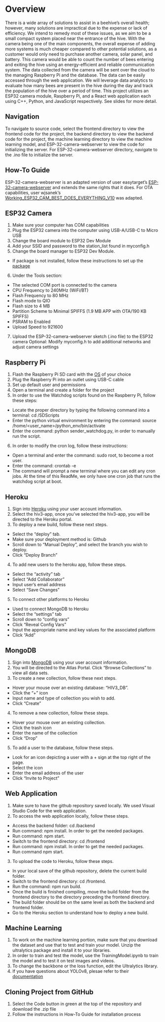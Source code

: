 # Overview
There is a wide array of solutions to assist in a beehive’s overall health; however, many solutions are impractical due to the expense or lack of efficiency. We intend to remedy most of these issues, as we aim to be a small compact system placed near the entrance of the hive. With the camera being one of the main components, the overall expense of adding more systems is much cheaper compared to other potential solutions, as a customer would only need to purchase another camera, solar panel, and battery. This camera would be able to count the number of bees entering and exiting the hive using an energy-efficient and reliable communication system. The data collected from the camera will be sent over the cloud to the managing Raspberry Pi and the database. The data can be easily accessed through the web application. We will leverage data analytics to evaluate how many bees are present in the hive during the day and track the population of the hive over a period of time. 
This project utilizes an ESP32 camera module, Raspberry Pi, and a React web application each using C++, Python, and JavaScript respectively. See slides for more detail.
## Navigation
To navigate to source code, select the frontend directory to view the frontend code for the project, the backend directory to view the backend code for the project, the machine learning directory to view the machine learning model, and ESP-32-camera-webserver to view the code for initializing the server. For ESP-32-camera-webserver directory, navigate to the .ino file to initialize the server.
## How-To Guide
ESP-32-camera-webserver is an adapted version of user easytarget’s [ESP-32-camera-webserver](https://github.com/easytarget/esp32-cam-webserver) and extends the same rights that it does. For OTA capabilities, user wjsanek’s [Working_ESP32_CAM_BEST_DOES_EVERYTHING_V10]( https://github.com/wjsanek/wjsanek) was adapted.

## ESP32 Camera
1. Make sure your computer has COM capabilities
2. Plug the ESP32 camera into the computer using USB-A/USB-C to Micro USB
3. Change the board module to ESP32 Dev Module
4. Add your SSID and password to the station_list found in myconfig.h
5. Change the board manager to ESP32 Dev Module. 
- If package is not installed, follow these instructions to set up the [package]( https://docs.espressif.com/projects/arduino-esp32/en/latest/installing.html)
6. Under the Tools section:  
- The selected COM port is connected to the camera
- CPU Frequency to 240MHz (WiFi/BT)
- Flash Frequency to 80 MHz
- Flash mode to QIO
- Flash size to 4 MB
- Partition Scheme to Minimal SPIFFS (1.9 MB APP with OTA/190 KB SPIFFS)
- PSRAM to Enabled
- Upload Speed to 921600
7. Upload the ESP-32-camera-webserver sketch (.ino file) to the ESP32 camera
Optional: Modify myconfig.h to add additional networks and adjust camera settings

## Raspberry Pi

1. Flash the Raspberry Pi SD card with the [OS](https://www.raspberrypi.com/software/) of your choice
2. Plug the Raspberry Pi into an outlet using USB-C cable
3. Set up default user and permissions
4. Open a terminal and create a folder for the project
5. In order to use the Watchdog scripts found on the Raspberry Pi, follow these steps:
- Locate the proper directory by typing the following command into a terminal: cd /SDScripts
- Enter the python virtual environment by entering the command: source /home/<user_name>/python_env/bin/activate
- Enter the command: python sender_watchdog.py, in order to manually run the script.
6. In order to modify the cron log, follow these instructions:
- Open a terminal and enter the command: sudo root, to become a root user. 
- Enter the command: crontab -e
- The command will prompt a new terminal where you can edit any cron jobs. At the time of this ReadMe, we only have one cron job that runs the watchdog script at boot. 



## Heroku 
1. Sign into [Heroku](www.heroku.com) using your user account information.
2. Select the hiv3-app, once you’ve selected the hiv3-app, you will be directed to the Heroku portal.
3. To deploy a new build, follow these next steps. 
- Select the “deploy” tab.
- Make sure your deployment method is: Github
- Scroll down to “Manual Deploy”, and select the branch you wish to deploy. 
- Click “Deploy Branch”
4. To add new users to the heroku app, follow these steps. 
- Select the “activity” tab 
- Select “Add Collaborator”
- Input user’s email address
- Select “Save Changes”
5. To connect other platforms to Heroku
- Used to connect MongoDB to Heroku
- Select the “settings” tab
- Scroll down to “config vars”
- Click “Reveal Config Vars”
- Input the appropriate name and key values for the associated platform
- Click “Add”

## MongoDB
1. Sign into [MongoDB](www.mongodb.com) using your user account information.
2. You will be directed to the Atlas Portal. Click “Browse Collections” to view all data sets. 
3. To create a new collection, follow these next steps.
- Hover your mouse over an existing database: “HIV3_DB”. 
- Click the “+” icon
- Input name and type of collection you wish to add. 
- Click “Create”
4. To remove a new collection, follow these steps.
- Hover your mouse over an existing collection.
- Click the trash icon
- Enter the name of the collection
- Click “Drop”
5. To add a user to the database, follow these steps.
- Look for an icon depicting a user with a + sign at the top right of the page.
- Select the icon
- Enter the email address of the user
- Click “Invite to Project”

## Web Application
1. Make sure to have the github repository saved locally. We used Visual Studio Code for the web application.
2. To access the web application locally, follow these steps.
- Access the backend folder: cd /backend
- Run command: npm install. In order to get the needed packages. 
- Run command: npm start.
- Switch to the frontend directory: cd /frontend
- Run command: npm install. In order to get the needed packages.
- Run command npm start.
3. To upload the code to Heroku, follow these steps.
- In your local save of the github repository, delete the current build folder.
- Switch to the frontend directory: cd /frontend.
- Run the command: npm run build.
- Once the build is finished compiling, move the build folder from the frontend directory to the directory preceding the frontend directory. 
- The build folder should be on the same level as both the backend and frontend folder. 
- Go to the Heroku section to understand how to deploy a new build. 

## Machine Learning
1. To work on the machine learning portion, make sure that you download the dataset and use that to test and train your model. Unzip the ultralytics package and install it to your libraries. 
2. In order to train and test the model, use the TrainingModel.ipynb to train the model and to test it on test images and videos. 
3. To change the backbone or the loss function, edit the Ultralytics library.
4. If you have questions about YOLOv8, plesae refer to their [documentation](https://docs.ultralytics.com) 

## Cloning Project from GitHub
1. Select the Code button in green at the top of the repository and download the .zip file
2. Follow the instructions in How-To Guide for installation process
